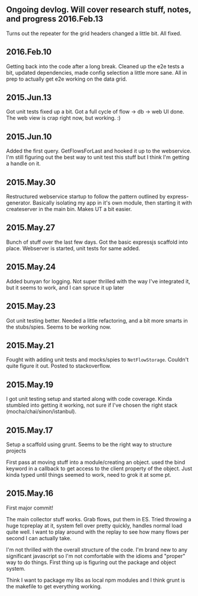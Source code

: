Ongoing devlog. Will cover research stuff, notes, and progress
2016.Feb.13
-----------
Turns out the repeater for the grid headers changed a little bit.  All fixed.

2016.Feb.10
-----------
Getting back into the code after a long break.  Cleaned up the e2e tests a bit,
updated dependencies, made config selection a little more sane.  All in prep
to actually get e2e working on the data grid.


2015.Jun.13
-----------
Got unit tests fixed up a bit. Got a full cycle of flow -> db -> web UI done.
The web view is crap right now, but working.  :)

2015.Jun.10
-----------
Added the first query.  GetFlowsForLast and hooked it up to the webservice. I'm still figuring out the best way to unit test this stuff
but I think I'm getting a handle on it.

2015.May.30
-----------
Restructured webservice startup to follow the pattern outlined by express-generator.  Basically isolating my app in it's own module, then starting it with createserver in the main bin.  Makes UT a bit easier.

2015.May.27
-----------
Bunch of stuff over the last few days.  Got the basic expressjs scaffold into place.  Webserver is started, unit tests for same added.

2015.May.24
-----------
Added bunyan for logging.  Not super thrilled with the way I've integrated it, but it seems to work, and I can spruce it up later

2015.May.23
-----------
Got unit testing better.  Needed a little refactoring, and a bit more smarts in the stubs/spies.  Seems to be working now.

2015.May.21
-----------
Fought with adding unit tests and mocks/spies to ```NetFlowStorage```.  Couldn't quite figure it out.  Posted to stackoverflow.  

2015.May.19
-----------
I got unit testing setup and started along with code coverage.  Kinda stumbled into getting it working, not sure if I've chosen the right stack (mocha/chai/sinon/istanbul).

2015.May.17
-----------

Setup a scaffold using grunt.  Seems to be the right way to structure projects

First pass at moving stuff into a module/creating an object.  used the bind keyword in a callback to get access to the client property of the object.  Just kinda typed until things seemed to work, need to grok it at some pt.


2015.May.16
-----------
First major commit!

The main collector stuff works.  Grab flows, put them in ES.  Tried throwing a huge tcpreplay at it, system fell over pretty quickly, handles normal load quite well.  I want to play around with the replay to see how many flows per second I can actually take.

I'm not thrilled with the overall structure of the code.  I'm brand new to any significant javascript so I'm not comfortable with the idioms and "proper" way to do things.  First thing up is figuring out the package and object system.

Think I want to package my libs as local npm modules and I think grunt is the makefile to get everything working.
